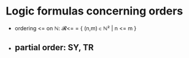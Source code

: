 # Logic formulas concerning orders


* ordering <= on ℕ: 𝓡<= = { (n,m) ∈ ℕ² | n <= m }
* partial order: SY, TR
  - 
